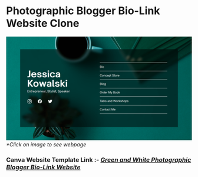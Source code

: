 # Photographic Blogger Bio-Link Website Clone

[![Bio-Link-Page](img/Bio-link-min.png)](https://kalki2706.github.io/Green-and-White-Photographic-Blogger-Bio-Link-Website-Canva-Clone/)
_\*Click on image to see webpage_

### **Canva Website Template Link :-** _[Green and White Photographic Blogger Bio-Link Website](https://www.canva.com/design/DAFgaxDb3_4/TfMglmu17tFLftEOfIBoNA/edit?utm_content=DAFgaxDb3_4&utm_campaign=designshare&utm_medium=link2&utm_source=sharebutton)_
